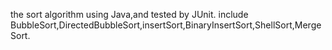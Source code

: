 the sort algorithm using Java,and tested by JUnit.
include BubbleSort,DirectedBubbleSort,insertSort,BinaryInsertSort,ShellSort,Merge Sort.